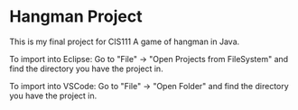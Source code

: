 # Hangman Project
This is my final project for CIS111
A game of hangman in Java.

To import into Eclipse:
Go to "File" -> "Open Projects from FileSystem" and find the directory you have the project in.

To import into VSCode:
Go to "File" -> "Open Folder" and find the directory you have the project in.
